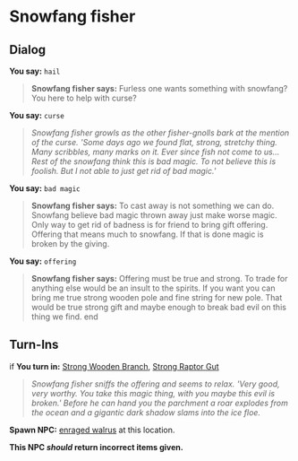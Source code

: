 # Snowfang fisher
## Dialog

**You say:** `hail`



>**Snowfang fisher says:** Furless one wants something with snowfang? You here to help with curse?

**You say:** `curse`



>*Snowfang fisher growls as the other fisher-gnolls bark at the mention of the curse.  'Some days ago we found flat, strong, stretchy thing.  Many scribbles, many marks on it.  Ever since fish not come to us...  Rest of the snowfang think this is bad magic.  To not believe this is foolish.  But I not able to just get rid of bad magic.'*

**You say:** `bad magic`



>**Snowfang fisher says:** To cast away is not something we can do. Snowfang believe bad magic thrown away just make worse magic. Only way to get rid of badness is for friend to bring gift offering. Offering that means much to snowfang. If that is done magic is broken by the giving.

**You say:** `offering`



>**Snowfang fisher says:** Offering must be true and strong. To trade for anything else would be an insult to the spirits. If you want you can bring me true strong wooden pole and fine string for new pole. That would be true strong gift and maybe enough to break bad evil on this thing we find.
end

## Turn-Ins





if **You turn in:** [Strong Wooden Branch](/item/30295), [Strong Raptor Gut](/item/30296)


>*Snowfang fisher sniffs the offering and seems to relax.  'Very good, very worthy.   You take this magic thing, with you maybe this evil is broken.'  Before he can hand you the parchment a roar explodes from the ocean and a gigantic dark shadow slams into the ice floe.*


**Spawn NPC:**  [enraged walrus](/npc/110014) at this location.

**This NPC *should* return incorrect items given.**
